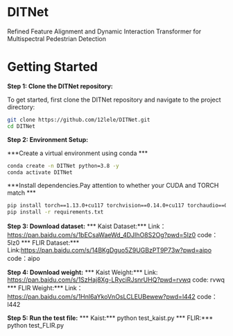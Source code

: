 # DITNet
Refined Feature Alignment and Dynamic Interaction Transformer for Multispectral Pedestrian Detection

# Getting Started
**Step 1: Clone the DITNet repository:**

To get started, first clone the DITNet repository and navigate to the project directory:

```bash
git clone https://github.com/12lele/DITNet.git
cd DITNet
```
**Step 2: Environment Setup:**

***Create a virtual environment using conda ***

```bash
conda create -n DITNet python=3.8 -y
conda activate DITNet
```

***Install dependencies.Pay attention to whether your CUDA and TORCH match ***

```bash
pip install torch==1.13.0+cu117 torchvision==0.14.0+cu117 torchaudio==0.13.0 --extra-index-url https://download.pytorch.org/whl/cu117
pip install -r requirements.txt
```

**Step 3: Download dataset:**
*** Kaist Dataset:***
Link：https://pan.baidu.com/s/1bECsaWaeWd_4DJIhO8S2Og?pwd=5lz0 code：5lz0
*** FLIR Dataset:***
Link:https://pan.baidu.com/s/14BKgDguo5Z9UGBzPT9P73w?pwd=aipo code：aipo


**Step 4: Download weight:**
*** Kaist Weight:***
Link: https://pan.baidu.com/s/1SzHaj8Xg-LRyciRJsnrUHQ?pwd=rvwq code: rvwq
*** FLIR Weight:***
Link：https://pan.baidu.com/s/1Hnl6aYkoVnOsLCLEUBewew?pwd=l442 code：l442

**Step 5: Run the test file:**
*** Kaist:***
python test_kaist.py
*** FLIR:***
python test_FLIR.py

